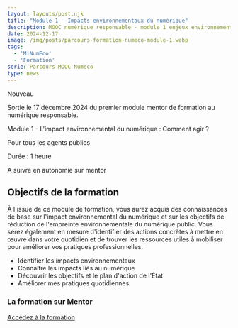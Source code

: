 ```yaml
---
layout: layouts/post.njk
title: "Module 1 - Impacts environnementaux du numérique"
description: MOOC numérique responsable - module 1 enjeux environnementaux
date: 2024-12-17
image: /img/posts/parcours-formation-numeco-module-1.webp
tags:
  - 'MiNumEco'
  - 'Formation'
serie: Parcours MOOC Numeco
type: news
---
```


<p class="fr-badge fr-badge--success fr-badge--no-icon">Nouveau</p>

<!-- chapô-->
Sortie le 17 décembre 2024 du premier module mentor de formation au numérique responsable.

<!-- texte-->
<div class="fr-mb-3w">
	<div class="fr-alert fr-icon-leaf-line fr-alert--sm">
			<p>Module 1 - L'impact environnemental du numérique : Comment agir ? </p>
	</div>
	<div class="fr-alert fr-icon-account-circle-line fr-alert--sm">
			<p>Pour tous les agents publics</p>
	</div>
	<div class="fr-alert fr-icon-timer-line fr-alert--sm">
			<p>Durée : 1 heure</p>
	</div>
	<div class="fr-alert fr-icon-computer-line fr-alert--sm">
			<p>A suivre en autonomie sur mentor</p>
	</div>
</div>

## Objectifs de la formation

À l'issue de ce module de formation, vous aurez acquis des connaissances de base sur l'impact environnemental du numérique et sur les objectifs de réduction de l'empreinte environnementale du numérique public.
Vous serez également en mesure d'identifier des actions concrètes à mettre en œuvre dans votre quotidien et de trouver les ressources utiles à mobiliser pour améliorer vos pratiques professionnelles.

* Identifier les impacts environnementaux
* Connaître les impacts liés au numérique
* Découvrir les objectifs et le plan d'action de l'État
* Améliorer mes pratiques quotidiennes


<div class="fr-callout">
    <h3 class="fr-callout__title">La formation sur Mentor</h3>
    <a class="fr-btn" href="https://mentor.gouv.fr/catalog/3087" target="_blank">
			Accédez à la formation
    </a>
</div>
